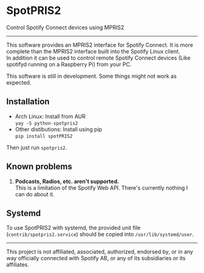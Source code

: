 SpotPRIS2
=========

Control Spotify Connect devices using MPRIS2

****

This software provides an MPRIS2 interface for Spotify Connect. It is more complete than the MPRIS2 interface built into the Spotify Linux client.  
In addition it can be used to control remote Spotify Connect devices (Like spotifyd running on a Raspberry Pi) from your PC.

This software is still in development. Some things might not work as expected.

Installation
------------
* Arch Linux: Install from AUR  
    ```yay -S python-spotpris2```
* Other distibutions: Install using pip  
    ```pip install spotPRIS2```

Then just run ```spotpris2```.

Known problems
--------------
1. **Podcasts, Radios, etc. aren't supported.**  
    This is a limitation of the Spotify Web API. There's currently nothing I can do about it.

Systemd
--------
To use SpotPRIS2 with systemd, the provided unit file (`contrib/spotpris2.service`) should be copied into `/usr/lib/systemd/user`.

****

This project is not affiliated, associated, authorized, endorsed by, or in any way officially connected with Spotify AB, or any of its subsidiaries or its affiliates.


